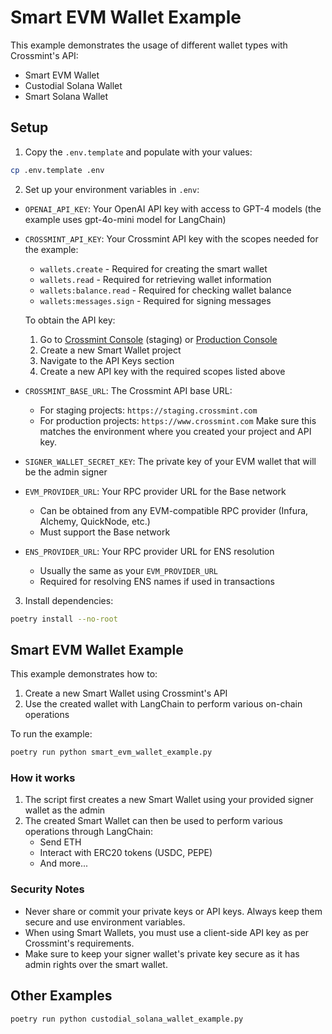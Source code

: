 # Smart EVM Wallet Example

This example demonstrates the usage of different wallet types with Crossmint's API:
- Smart EVM Wallet
- Custodial Solana Wallet
- Smart Solana Wallet

## Setup

1. Copy the `.env.template` and populate with your values:

```bash
cp .env.template .env
```

2. Set up your environment variables in `.env`:

-   `OPENAI_API_KEY`: Your OpenAI API key with access to GPT-4 models (the example uses gpt-4o-mini model for LangChain)

-   `CROSSMINT_API_KEY`: Your Crossmint API key with the scopes needed for the example:

    -   `wallets.create` - Required for creating the smart wallet
    -   `wallets.read` - Required for retrieving wallet information
    -   `wallets:balance.read` - Required for checking wallet balance
    -   `wallets:messages.sign` - Required for signing messages

    To obtain the API key:

    1. Go to [Crossmint Console](https://staging.crossmint.com/console) (staging) or [Production Console](https://www.crossmint.com/console)
    2. Create a new Smart Wallet project
    3. Navigate to the API Keys section
    4. Create a new API key with the required scopes listed above

-   `CROSSMINT_BASE_URL`: The Crossmint API base URL:

    -   For staging projects: `https://staging.crossmint.com`
    -   For production projects: `https://www.crossmint.com`
        Make sure this matches the environment where you created your project and API key.

-   `SIGNER_WALLET_SECRET_KEY`: The private key of your EVM wallet that will be the admin signer

-   `EVM_PROVIDER_URL`: Your RPC provider URL for the Base network

    -   Can be obtained from any EVM-compatible RPC provider (Infura, Alchemy, QuickNode, etc.)
    -   Must support the Base network

-   `ENS_PROVIDER_URL`: Your RPC provider URL for ENS resolution
    -   Usually the same as your `EVM_PROVIDER_URL`
    -   Required for resolving ENS names if used in transactions

3. Install dependencies:

```bash
poetry install --no-root
```

## Smart EVM Wallet Example

This example demonstrates how to:

1. Create a new Smart Wallet using Crossmint's API
2. Use the created wallet with LangChain to perform various on-chain operations

To run the example:

```bash
poetry run python smart_evm_wallet_example.py
```

### How it works

1. The script first creates a new Smart Wallet using your provided signer wallet as the admin
2. The created Smart Wallet can then be used to perform various operations through LangChain:
    - Send ETH
    - Interact with ERC20 tokens (USDC, PEPE)
    - And more...

### Security Notes

-   Never share or commit your private keys or API keys. Always keep them secure and use environment variables.
-   When using Smart Wallets, you must use a client-side API key as per Crossmint's requirements.
-   Make sure to keep your signer wallet's private key secure as it has admin rights over the smart wallet.

## Other Examples

```bash
poetry run python custodial_solana_wallet_example.py
```
